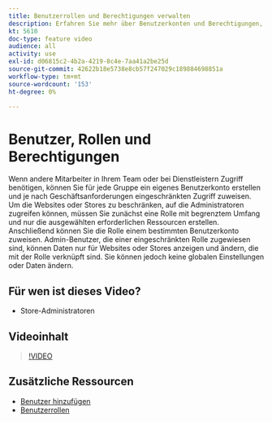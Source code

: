 ```yaml
---
title: Benutzerrollen und Berechtigungen verwalten
description: Erfahren Sie mehr über Benutzerkonten und Berechtigungen, mit denen der Zugriff auf [!DNL Commerce] Website erstellen und Daten in der Admin-Konsole speichern.
kt: 5610
doc-type: feature video
audience: all
activity: use
exl-id: d06815c2-4b2a-4219-8c4e-7aa41a2be25d
source-git-commit: 42622b18e5738e8cb57f247029c189884698851a
workflow-type: tm+mt
source-wordcount: '153'
ht-degree: 0%

---
```


# Benutzer, Rollen und Berechtigungen

Wenn andere Mitarbeiter in Ihrem Team oder bei Dienstleistern Zugriff benötigen, können Sie für jede Gruppe ein eigenes Benutzerkonto erstellen und je nach Geschäftsanforderungen eingeschränkten Zugriff zuweisen. Um die Websites oder Stores zu beschränken, auf die Administratoren zugreifen können, müssen Sie zunächst eine Rolle mit begrenztem Umfang und nur die ausgewählten erforderlichen Ressourcen erstellen. Anschließend können Sie die Rolle einem bestimmten Benutzerkonto zuweisen. Admin-Benutzer, die einer eingeschränkten Rolle zugewiesen sind, können Daten nur für Websites oder Stores anzeigen und ändern, die mit der Rolle verknüpft sind. Sie können jedoch keine globalen Einstellungen oder Daten ändern.

## Für wen ist dieses Video?

- Store-Administratoren

## Videoinhalt

>[!VIDEO](https://video.tv.adobe.com/v/343654?quality=12&learn=on)

## Zusätzliche Ressourcen

- [Benutzer hinzufügen](https://docs.magento.com/user-guide/system/permissions-users-all.html)
- [Benutzerrollen](https://docs.magento.com/user-guide/system/permissions-user-roles.html)
